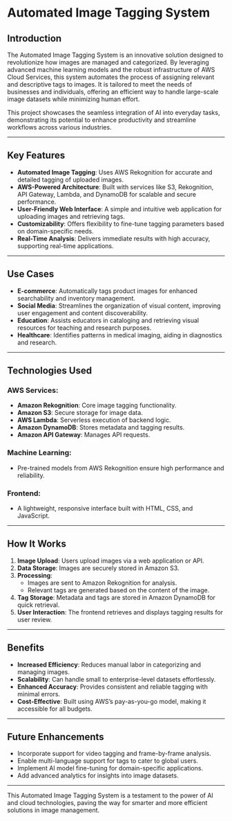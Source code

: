 # Automated Image Tagging System

## Introduction

The Automated Image Tagging System is an innovative solution designed to revolutionize how images are managed and categorized. By leveraging advanced machine learning models and the robust infrastructure of AWS Cloud Services, this system automates the process of assigning relevant and descriptive tags to images. It is tailored to meet the needs of businesses and individuals, offering an efficient way to handle large-scale image datasets while minimizing human effort.

This project showcases the seamless integration of AI into everyday tasks, demonstrating its potential to enhance productivity and streamline workflows across various industries.

---

## Key Features

- **Automated Image Tagging**: Uses AWS Rekognition for accurate and detailed tagging of uploaded images.
- **AWS-Powered Architecture**: Built with services like S3, Rekognition, API Gateway, Lambda, and DynamoDB for scalable and secure performance.
- **User-Friendly Web Interface**: A simple and intuitive web application for uploading images and retrieving tags.
- **Customizability**: Offers flexibility to fine-tune tagging parameters based on domain-specific needs.
- **Real-Time Analysis**: Delivers immediate results with high accuracy, supporting real-time applications.

---

## Use Cases

- **E-commerce**: Automatically tags product images for enhanced searchability and inventory management.
- **Social Media**: Streamlines the organization of visual content, improving user engagement and content discoverability.
- **Education**: Assists educators in cataloging and retrieving visual resources for teaching and research purposes.
- **Healthcare**: Identifies patterns in medical imaging, aiding in diagnostics and research.

---

## Technologies Used

### AWS Services:
- **Amazon Rekognition**: Core image tagging functionality.
- **Amazon S3**: Secure storage for image data.
- **AWS Lambda**: Serverless execution of backend logic.
- **Amazon DynamoDB**: Stores metadata and tagging results.
- **Amazon API Gateway**: Manages API requests.

### Machine Learning:
- Pre-trained models from AWS Rekognition ensure high performance and reliability.

### Frontend:
- A lightweight, responsive interface built with HTML, CSS, and JavaScript.

---

## How It Works

1. **Image Upload**: Users upload images via a web application or API.
2. **Data Storage**: Images are securely stored in Amazon S3.
3. **Processing**:
   - Images are sent to Amazon Rekognition for analysis.
   - Relevant tags are generated based on the content of the image.
4. **Tag Storage**: Metadata and tags are stored in Amazon DynamoDB for quick retrieval.
5. **User Interaction**: The frontend retrieves and displays tagging results for user review.

---

## Benefits

- **Increased Efficiency**: Reduces manual labor in categorizing and managing images.
- **Scalability**: Can handle small to enterprise-level datasets effortlessly.
- **Enhanced Accuracy**: Provides consistent and reliable tagging with minimal errors.
- **Cost-Effective**: Built using AWS’s pay-as-you-go model, making it accessible for all budgets.

---

## Future Enhancements

- Incorporate support for video tagging and frame-by-frame analysis.
- Enable multi-language support for tags to cater to global users.
- Implement AI model fine-tuning for domain-specific applications.
- Add advanced analytics for insights into image datasets.

---

This Automated Image Tagging System is a testament to the power of AI and cloud technologies, paving the way for smarter and more efficient solutions in image management.
